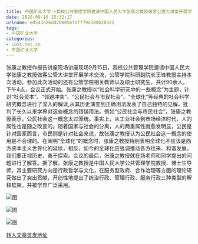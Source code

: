```yaml
---
title: 中国矿业大学->我校公共管理学院邀请中国人民大学张康之教授做客公管大讲堂开展学术交流 | cumt.net.cn
date: 2020-09-16 15:32:17
urlname: e0543d26dd208056fdff79d380b20321
tags: 
- 中国矿业大学
categories:
- cumt.net.cn
- 中国矿业大学
---
```

张康之教授作报告讲座现场讲座现场9月15日，我校公共管理学院邀请中国人民大学张康之教授做客公管大讲堂开展学术交流，公管学院科研副院长王锋教授主持本次活动。参加此次活动的还有公管学院相关教师以及硕士研究生，共计90余人。下午4点，会议正式开始。张康之教授以“社会科学研究中的一些概念”为主题，针对“社会资本”、“邻避冲突”、“公民社会与市民社会”、“全球化”等经典的社会科学研究概念进行了深入的解读,从其历史演变到正确用法发表了自己独特的见解，批判了长久以来学界对这些概念的错误用法。例如“公民社会与市民社会”，张康之教授表示，公民社会这一概念太过笼统。事实上，从工业社会到市场经济时代，人的属性也是随之改变的。随着国家与社会的分离，人的两重属性就愈发明显，公民是针对国家而言，市民则是针对社会来说，故张康之教授认为公民社会这一概念的使用是不合理的。在阐明“全球化”的概念时，张康之教授特别表明全球化不应该是西方资本主义世界化的延续，相反，如今的全球化应强调推动各方往来、和谐发展，我们要正视历史，勇于探索。会议的最后，张康之教授就在场老师和同学提出的问题进行了解答。据了解，张康之教授是中国人民大学公共管理学院教授、博士生导师。其主要研究方向是行政哲学与文化，在服务型政府、合作治理等方面的理论研究做出了突出贡献，开创性地提出了统治行政、管理行政、服务行政三种类型的解释框架，并被学界广泛采用。

![图](http://xwzx.cumt.edu.cn/_upload/article/images/61/66/9c191a0248b7be01ac6476a5241c/47637b82-676a-4d82-b21c-4566e3a001aa.png)

![图](http://xwzx.cumt.edu.cn/_upload/article/images/61/66/9c191a0248b7be01ac6476a5241c/cbecf2c1-0f53-478e-ba4d-2858d47a3c15.png)

![图](http://xwzx.cumt.edu.cn/_upload/article/images/61/66/9c191a0248b7be01ac6476a5241c/ea4deb0e-84de-4f40-9a8b-d17f522d1a9f.png)

[转入文章首发地址](http://xwzx.cumt.edu.cn/c5/44/c523a574788/page.htm)